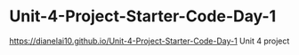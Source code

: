 # Unit-4-Project-Starter-Code-Day-1
https://dianelai10.github.io/Unit-4-Project-Starter-Code-Day-1
Unit 4 project
